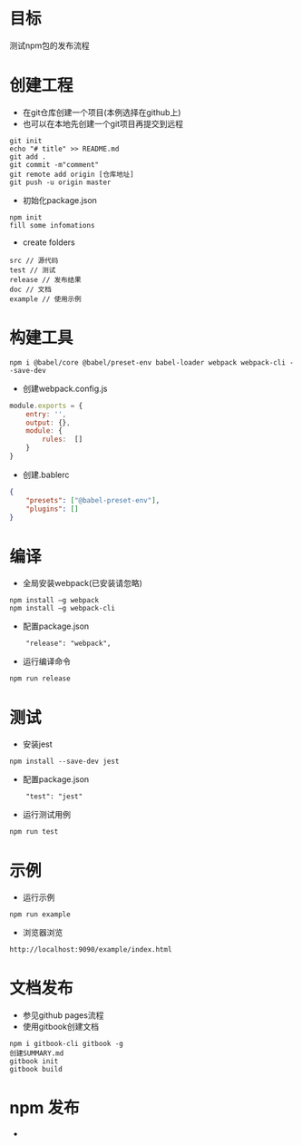 # 目标
测试npm包的发布流程
# 创建工程
- 在git仓库创建一个项目(本例选择在github上)
- 也可以在本地先创建一个git项目再提交到远程
```
git init
echo "# title" >> README.md
git add .
git commit -m"comment"
git remote add origin [仓库地址]
git push -u origin master
```
- 初始化package.json
```
npm init
fill some infomations
```
- create folders
```
src // 源代码
test // 测试
release // 发布结果
doc // 文档
example // 使用示例
```
# 构建工具
  ```
  npm i @babel/core @babel/preset-env babel-loader webpack webpack-cli --save-dev
  ```
- 创建webpack.config.js
```js
module.exports = {
    entry: '',
    output: {},
    module: {
        rules:  []
    }
}
```
- 创建.bablerc
```json
{
    "presets": ["@babel-preset-env"],
    "plugins": []
}
```
# 编译
- 全局安装webpack(已安装请忽略)
```
npm install –g webpack
npm install –g webpack-cli
```
- 配置package.json
```
    "release": "webpack",
```
- 运行编译命令
```
npm run release
```
# 测试
- 安装jest
```
npm install --save-dev jest
```
- 配置package.json
```
    "test": "jest"
```
- 运行测试用例
```
npm run test
```
# 示例
- 运行示例
```
npm run example
```
- 浏览器浏览
```
http://localhost:9090/example/index.html
```

# 文档发布
- 参见github pages流程
- 使用gitbook创建文档
```
npm i gitbook-cli gitbook -g
创建SUMMARY.md
gitbook init
gitbook build
```

# npm 发布
-